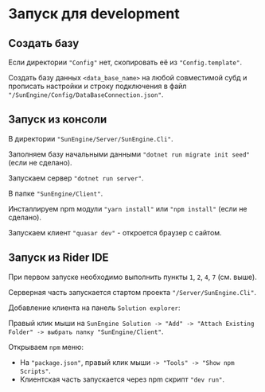 # Запуск для development

## Создать базу

Если директории `"Config"` нет, скопировать её из `"Config.template"`.

Создать базу данных `<data_base_name>` на любой совместимой субд и прописать настройки и строку подключения в файл `"/SunEngine/Config/DataBaseConnection.json"`.


## Запуск из консоли

В директории `"SunEngine/Server/SunEngine.Cli"`.

Заполняем базу начальными данными `"dotnet run migrate init seed"` (если не сделано).

Запускаем сервер `"dotnet run server"`.

В папке `"SunEngine/Client"`.

Инсталлируем npm модули `"yarn install"` или `"npm install"` (если не сделано).

Запускаем клиент `"quasar dev"` - откроется браузер с сайтом.


## Запуск из Rider IDE 

При первом запуске необходимо выполнить пункты `1`, `2`, `4`, `7` (см. выше).

Серверная часть запускается стартом проекта `"/Server/SunEngine.Cli"`.

Добавление клиента на панель `Solution explorer`: 

Правый клик мыши на `SunEngine Solution -> "Add" -> "Attach Existing Folder" -> выбрать папку "SunEngine/Client"`.

Открываем `npm` меню:
- На `"package.json"`, правый клик мыши `-> "Tools" -> "Show npm Scripts"`.
- Клиентская часть запускается через npm скрипт `"dev run"`.

